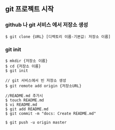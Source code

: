 ## git 프로젝트 시작

### github 나 git 서비스 에서 저장소 생성

```shell
$ git clone {URL} [디렉토리 이름-기본값: 저장소 이름]
```

### git init

```shell
$ mkdir {저장소 이름}
$ cd {저장소 이름}
$ git init

// git 서비스에서 빈 저장소 생성
$ git remote add origin {저장소URL}

//README.md 추가시
$ touch README.md
$ vi README.md
$ git add README.md
$ git commit -m "docs: Create README.md"

$ git push -u origin master
```
